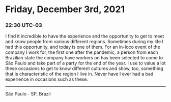 # Friday, December 3rd, 2021

### 22:30 UTC-03

I find it incredible to have the experience and the opportunity to get to meet and
know people from various different regions. Sometimes during my life I had this
opportunity, and today is one of them. For an in-loco event of the company I work
for, the first one after the pandemic, a person from each Brazilian state the company
have workers on has been selected to come to São Paulo and take part of a party
for the end of the year. I use to value a lot these occasions to get to know different
cultures and show, too, something that is characteristic of the region I live in.
Never have I ever had a bad experience in occasions such as these.

---

São Paulo - SP, Brazil
